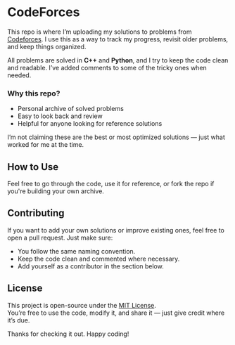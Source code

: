 # CodeForces

This repo is where I’m uploading my solutions to problems from [Codeforces](https://codeforces.com/). I use this as a way to track my progress, revisit older problems, and keep things organized.

All problems are solved in **C++** and **Python**, and I try to keep the code clean and readable. I’ve added comments to some of the tricky ones when needed.


### Why this repo?

- Personal archive of solved problems
- Easy to look back and review
- Helpful for anyone looking for reference solutions

I’m not claiming these are the best or most optimized solutions — just what worked for me at the time.


## How to Use

Feel free to go through the code, use it for reference, or fork the repo if you're building your own archive.

## Contributing

If you want to add your own solutions or improve existing ones, feel free to open a pull request. Just make sure:

- You follow the same naming convention.
- Keep the code clean and commented where necessary.
- Add yourself as a contributor in the section below.


## License

This project is open-source under the [MIT License](LICENSE).  
You’re free to use the code, modify it, and share it — just give credit where it’s due.


Thanks for checking it out. Happy coding!



